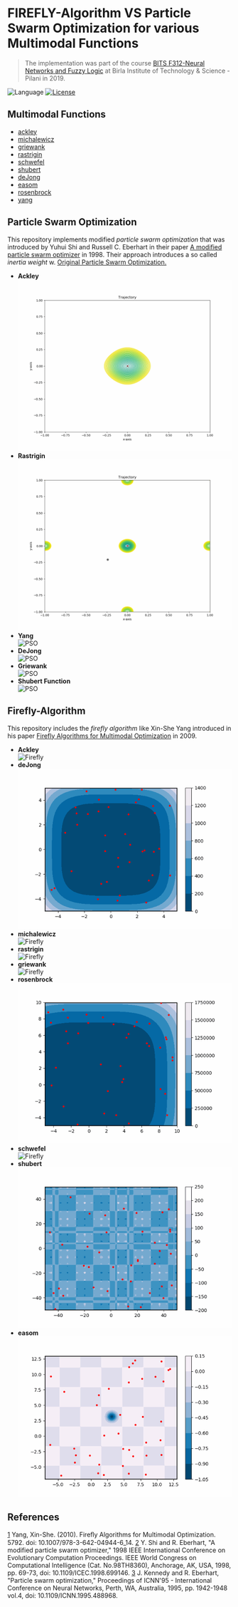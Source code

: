 # FIREFLY-Algorithm VS Particle Swarm Optimization for various Multimodal Functions

>The implementation was part of the course [BITS F312-Neural Networks and Fuzzy Logic](https://sacbitspilani.files.wordpress.com/2018/07/bits-f312-neural-networkds-and-fuzzy-logic1.pdf) at Birla Institute of Technology & Science - Pilani in 2019.

![Language](https://img.shields.io/badge/language-Python-blue.svg)
[![License](https://img.shields.io/github/license/day8/re-frame.svg)](license.md)

## Multimodal Functions

* [ackley](https://www.sfu.ca/~ssurjano/ackley.html)
* [michalewicz](https://www.sfu.ca/~ssurjano/michal.html)
* [griewank](https://www.sfu.ca/~ssurjano/griewank.html)
* [rastrigin](https://www.sfu.ca/~ssurjano/rastr.html)
* [schwefel](https://www.sfu.ca/~ssurjano/schwef.html)
* [shubert](https://sfu.ca/~ssurjano/shubert.html)
* [deJong](https://www.sfu.ca/~ssurjano/dejong5.html)
* [easom](https://www.sfu.ca/~ssurjano/easom.html)
* [rosenbrock](https://www.sfu.ca/~ssurjano/rosen.html)
* [yang](https://sfu.ca/~ssurjano/shubert.html)

## Particle Swarm Optimization

This repository implements modified _particle swarm optimization_ that was introduced by Yuhui Shi and Russell C. Eberhart in their paper [A modified particle swarm optimizer](https://ieeexplore.ieee.org/document/699146) in 1998. Their approach introduces a so called _inertia weight_ w. [Original Particle Swarm Optimization.](https://ieeexplore.ieee.org/document/488968)

* **Ackley**</br>
![PSO](assets/PSO2D_ackley.gif)</br>
* **Rastrigin**</br>
![PSO](assets/PSO2D_rastrigin.gif)</br>
* **Yang**</br>
![PSO](assets/PSO2D_yang.gif)</br>
* **DeJong**</br>
![PSO](assets/PSO2Ds_dejong.gif)</br>
* **Griewank**</br>
![PSO](assets/PSO2Ds_griewank.gif)</br>
* **Shubert Function**</br>
![PSO](assets/PSO2Ds_shubert.gif)</br>

## Firefly-Algorithm

This repository includes the _firefly algorithm_ like Xin-She Yang introduced in his paper [Firefly Algorithms for Multimodal Optimization](https://link.springer.com/chapter/10.1007%2F978-3-642-04944-6_14) in 2009.  

* **Ackley**</br>
![Firefly](assets/firefly_ackley.gif)</br>
* **deJong**</br>
![Firefly](assets/firefly_dejong.gif)</br>
* **michalewicz**</br>
![Firefly](assets/firefly_michalewicz.gif)</br>
* **rastrigin**</br>
![Firefly](assets/firefly_rastrigin.gif)</br>
* **griewank**</br>
![Firefly](assets/firefly_griewank.gif)</br>
* **rosenbrock**</br>
![Firefly](assets/firefly_rosenbrock.gif)</br>
* **schwefel**</br>
![Firefly](assets/firefly_schwefel.gif)</br>
* **shubert**</br>
![Firefly](assets/firefly_shubert.gif)</br>
* **easom**</br>
![Firefly](assets/firefly_easom.gif)</br>

## References

[1](https://www.researchgate.net/publication/45904853_Firefly_Algorithms_for_Multimodal_Optimization)
Yang, Xin-She. (2010). Fireﬂy Algorithms for Multimodal Optimization. 5792. doi: 10.1007/978-3-642-04944-6_14.
[2](https://ieeexplore.ieee.org/document/699146)
Y. Shi and R. Eberhart, "A modified particle swarm optimizer," 1998 IEEE International Conference on Evolutionary Computation Proceedings. IEEE World Congress on Computational Intelligence (Cat. No.98TH8360), Anchorage, AK, USA, 1998, pp. 69-73, doi: 10.1109/ICEC.1998.699146.
[3](https://ieeexplore.ieee.org/document/488968)
J. Kennedy and R. Eberhart, "Particle swarm optimization," Proceedings of ICNN'95 - International Conference on Neural Networks, Perth, WA, Australia, 1995, pp. 1942-1948 vol.4, doi: 10.1109/ICNN.1995.488968.
